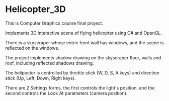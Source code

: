 # Helicopter_3D
This is Computer Graphics course final project.

Implements 3D interactive scene of flying helicopter using C# and OpenGL.

There is a skyscraper whose entrie front wall has windows, and the scene is reflected on the windows.

The project implements shadow drawing on the skyscraper floor, walls and roof, including reflected shadows drawing.

The helipocter is controlled by throttle stick (W, D, S, A keys) and direction stick (Up, Left, Down, Right keys).

There are 2 Settings forms, the first controls the light's position, and the second controls the Look At parameters (camera position). 
